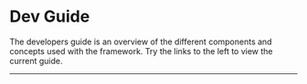 <a name="devguide"></a>

# Dev Guide

The developers guide is an overview of the different components and concepts used with the framework. Try the links to the left to view the current guide. 

-------------------
